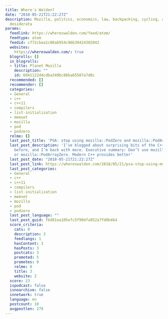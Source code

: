 ```yaml
---
title: Where's Walden?
date: "2018-05-21T21:22:27Z"
description: Mozilla, politics, economics, law, backpacking, cycling, and other random
  desiderata
params:
  feedlink: https://whereswalden.com/feed/atom/
  feedtype: atom
  feedid: cf72cbaa1c08ab954c96b39424302042
  websites:
    https://whereswalden.com/: true
  blogrolls: []
  in_blogrolls:
  - title: Planet Mozilla
    description: ""
    id: 6041122d4cdba349bc86ba85507a7d8c
  recommended: []
  recommender: []
  categories:
  - General
  - c++
  - c++11
  - compilers
  - list-initialization
  - memset
  - mozilla
  - pod
  - podzero
  relme: {}
  last_post_title: 'PSA: stop using mozilla::PodZero and mozilla::PodArrayZero'
  last_post_description: 'I’ve blogged about surprising bits of the C++ object model
    before, and I’m back with more. Executive summary: Don’t use mozilla::PodZero
    or mozilla::PodArrayZero. Modern C++ provides better'
  last_post_date: "2018-05-21T21:22:27Z"
  last_post_link: https://whereswalden.com/2018/05/21/psa-stop-using-mozillapodzero-and-mozillapodarrayzero/
  last_post_categories:
  - General
  - c++
  - c++11
  - compilers
  - list-initialization
  - memset
  - mozilla
  - pod
  - podzero
  last_post_language: ""
  last_post_guid: fbd81ea105efc5f90dfa952a7fd0b4b4
  score_criteria:
    cats: 0
    description: 3
    feedlangs: 1
    hasContent: 3
    hasPosts: 3
    postcats: 3
    promoted: 5
    promotes: 0
    relme: 0
    title: 3
    website: 2
  score: 23
  ispodcast: false
  isnoarchive: false
  innetwork: true
  language: en
  postcount: 10
  avgpostlen: 279
---
```

